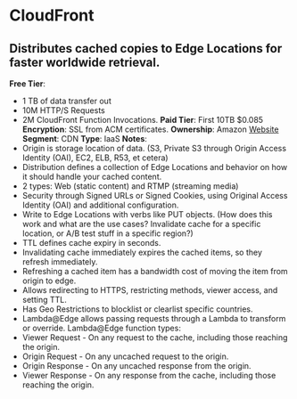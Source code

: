 # CloudFront
## Distributes cached copies to Edge Locations for faster worldwide retrieval.
**Free Tier**: 
- 1 TB of data transfer out
- 10M HTTP/S Requests
- 2M CloudFront Function Invocations.
**Paid Tier**: First 10TB $0.085
**Encryption**: SSL from ACM certificates.
**Ownership**: Amazon
[Website](https://aws.amazon.com/cloudfront/)
**Segment**: CDN
**Type**: IaaS
**Notes**: 
- Origin is storage location of data. (S3, Private S3 through Origin Access Identity (OAI), EC2, ELB, R53, et cetera)
- Distribution defines a collection of Edge Locations and behavior on how it should handle your cached content.
- 2 types: Web (static content) and RTMP (streaming media) 
- Security through Signed URLs or Signed Cookies, using Original Access Identity (OAI) and additional configuration.
- Write to Edge Locations with verbs like PUT objects. (How does this work and what are the use cases? Invalidate cache for a specific location, or A/B test stuff in a specific region?)
- TTL defines cache expiry in seconds.
- Invalidating cache immediately expires the cached items, so they refresh immediately.
- Refreshing a cached item has a bandwidth cost of moving the item from origin to edge.
- Allows redirecting to HTTPS, restricting methods, viewer access, and setting TTL.
- Has Geo Restrictions to blocklist or clearlist specific countries.
- Lambda@Edge allows passing requests through a Lambda to transform or override.
Lambda@Edge function types: 
- Viewer Request - On any request to the cache, including those reaching the origin.
- Origin Request - On any uncached request to the origin.
- Origin Response - On any uncached response from the origin.
- Viewer Response - On any response from the cache, including those reaching the origin.
